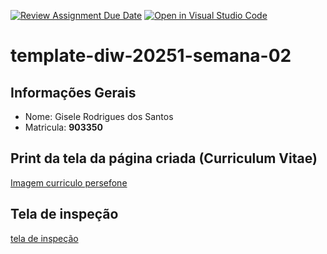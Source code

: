 [![Review Assignment Due Date](https://classroom.github.com/assets/deadline-readme-button-22041afd0340ce965d47ae6ef1cefeee28c7c493a6346c4f15d667ab976d596c.svg)](https://classroom.github.com/a/6b4UVvYL)
[![Open in Visual Studio Code](https://classroom.github.com/assets/open-in-vscode-2e0aaae1b6195c2367325f4f02e2d04e9abb55f0b24a779b69b11b9e10269abc.svg)](https://classroom.github.com/online_ide?assignment_repo_id=20156837&assignment_repo_type=AssignmentRepo)
# template-diw-20251-semana-02

## Informações Gerais
- Nome: Gisele Rodrigues dos Santos
- Matricula: **903350**

## Print da tela da página criada (Curriculum Vitae)

[Imagem curriculo persefone](images/paginacurriculocerto.png)
 
 ## Tela de inspeção 

 [tela de inspeção](images/teladeinspecao.png)
